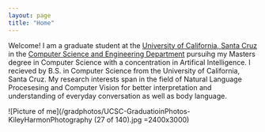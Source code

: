 ```yaml
---
layout: page
title: "Home"
---
```


Welcome! I am a graduate student at the [University of California, Santa Cruz](https://www.ucsc.edu/) in the [Computer Science and Engineering Department](https://engineering.ucsc.edu/departments/computer-science-and-engineering) pursuihg my Masters degree in Computer Science with a concentration in Artifical Intelligence. I recieved by B.S. in Computer Science from the University of California, Santa Cruz. My research interests span in the field of Natural Language Procesesing and Computer Vision for better interpretation and understanding of everyday conversation as well as body language. 

![Picture of me](/gradphotos/UCSC-GraduatioinPhotos-KileyHarmonPhotography (27 of 140).jpg =2400x3000)

